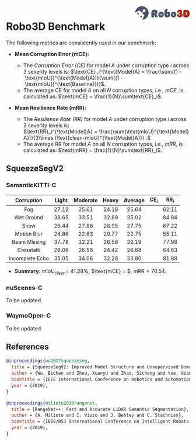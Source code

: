 <img src="../figs/logo2.png" align="right" width="30%">

# Robo3D Benchmark

The following metrics are consistently used in our benchmark:

- **Mean Corruption Error (mCE):**
  - The *Corruption Error (CE)* for model $A$ under corruption type $i$ across 3 severity levels is:
  $\text{CE}_i^{\text{Model}A} = \frac{\sum((1 - \text{mIoU})^{\text{Model}A})}{\sum((1 - \text{mIoU})^{\text{Baseline}})}$.
  - The average CE for model $A$ on all $N$ corruption types, i.e., *mCE*, is calculated as: $\text{mCE} = \frac{1}{N}\sum\text{CE}_i$.
  
- **Mean Resilience Rate (mRR):**
  - The *Resilience Rate (RR)* for model $A$ under corruption type $i$ across 3 severity levels is:
  $\text{RR}_i^{\text{Model}A} = \frac{\sum(\text{mIoU}^{\text{Model}A})}{3\times (\text{clean-mIoU}^{\text{Model}A})} .$
  - The average RR for model $A$ on all $N$ corruption types, i.e., *mRR*, is calculated as: $\text{mRR} = \frac{1}{N}\sum\text{RR}_i$.


## SqueezeSegV2

### SemanticKITTI-C
| Corruption      | Light | Moderate | Heavy | Average | $\text{CE}_i$ | $\text{RR}_i$ |
| :-------------: | :---: | :------: | :---: | :-----: | :-----------: | :-----------: |
| Fog             | 27.12 | 25.61 | 24.18 | 25.64 | | 62.11 |
| Wet Ground      | 38.65 | 33.51 | 32.89 | 35.02 | | 84.84 |
| Snow            | 26.44 | 27.86 | 28.95 | 27.75 | | 67.22 |
| Motion Blur     | 24.86 | 22.63 | 20.77 | 22.75 | | 55.11 |
| Beam Missing    | 37.78 | 32.21 | 26.58 | 32.19 | | 77.98 |
| Crosstalk       | 29.06 | 26.56 | 24.42 | 26.68 | | 64.63 |
| Incomplete Echo | 35.05 | 34.06 | 32.28 | 33.80 | | 81.88 |

- **Summary:** $\text{mIoU}_{\text{clean}} =$ 41.28%, $\text{mCE} = $, $\text{mRR} = 70.54%$.


### nuScenes-C
To be updated.


### WaymoOpen-C
To be updated.


## References

```bib
@inproceedings{wu2017squeezeseg,
  title = {SqueezeSegV2: Improved Model Structure and Unsupervised Domain Adaptation for Road-Object Segmentation from a LiDAR Point Cloud},
  author = {Wu, Bichen and Zhou, Xuanyu and Zhao, Sicheng and Yue, Xiangyu and Keutzer, Kurt},
  booktitle = {IEEE International Conference on Robotics and Automation},
  year = {2019},
}
```
```bib
@inproceedings{milioto2019rangenet,
  title = {RangeNet++: Fast and Accurate LiDAR Semantic Segmentation},
  author = {A. Milioto and I. Vizzo and J. Behley and C. Stachniss},
  booktitle = {IEEE/RSJ International Conference on Intelligent Robots and Systems},
  year = {2019},
}
```
